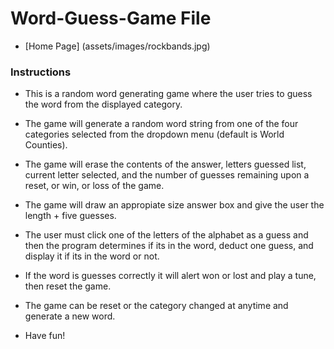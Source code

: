 # Word-Guess-Game File

* [Home Page] (assets/images/rockbands.jpg)

### Instructions

* This is a random word generating game where the user tries to guess the word 
from the displayed category.

* The game will generate a random word string from one of the four categories selected from the dropdown menu (default is World Counties).

* The game will erase the contents of the answer, letters guessed list, current letter selected, and the number of guesses remaining upon a reset, or win, or loss of the game.

* The game will draw an appropiate size answer box and give the user the length + five guesses.

* The user must click one of the letters of the alphabet as a guess and then the program determines if its in the word, deduct one guess, and display it if its in the word or not.

* If the word is guesses correctly it will alert won or lost and play a tune, then reset the game.

* The game can be reset or the category changed at anytime and generate a new word.

* Have fun!
